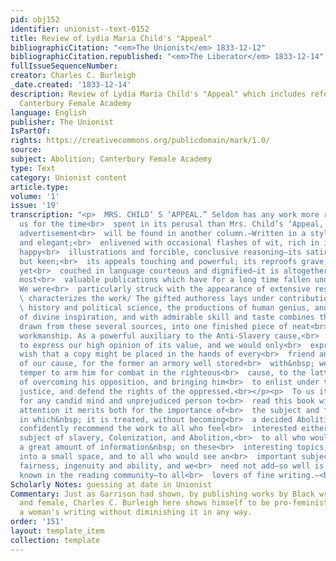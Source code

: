 ```yaml
---
pid: obj152
identifier: unionist--text-0152
title: Review of Lydia Maria Child's "Appeal"
bibliographicCitation: "<em>The Unionist</em> 1833-12-12"
bibliographicCitation.republished: "<em>The Liberator</em> 1833-12-14"
fullIssueSequenceNumber: 
creator: Charles C. Burleigh
_date.created: '1833-12-14'
description: Review of Lydia Maria Child's "Appeal" which includes references to the
  Canterbury Female Academy
language: English
publisher: The Unionist
IsPartOf: 
rights: https://creativecommons.org/publicdomain/mark/1.0/
source: 
subject: Abolition; Canterbury Female Academy
type: Text
category: Unionist content
article.type: 
volume: '1'
issue: '19'
transcription: "<p>  MRS. CHILD’ S ‘APPEAL.” Seldom has any work more richly repaid
  us for the time<br>  spent in its perusal than Mrs. Child’s ‘Appeal,’ of which an
  advertisement<br>  will be found in another column.—Written in a style, easy, simple
  and elegant;<br>  enlivened with occasional flashes of wit, rich in important facts,
  happy<br>  illustrations and forcible, conclusive reasoning—its satire delicate
  but keen;<br>  its appeals touching and powerful; its reproofs grave, just and severe,
  yet<br>  couched in language courteous and dignified—it is altogether one of the
  most<br>  valuable publications which have for a long time fallen under our eye.
  We were<br>  particularly struck with the appearance of extensive research which<br>
  \ characterizes the work/ The gifted authoress lays under contribution; law,<br>
  \ history and political science, the productions of human genius, and the<br>  records
  of divine inspiration, and with admirable skill and taste combines the<br>  materials
  drawn from these several sources, into one finished piece of neat<br>  &amp; polished
  workmanship. As a powerful auxiliary to the Anti-Slavery cause,<br>  we feel unable
  to express our high opinion of its value, and we would only<br>  express our ardent
  wish that a copy might be placed in the hands of every<br>  friend and every enemy
  of our cause, for the former an armory well stored<br>  with&nbsp; weapons of approved
  temper to arm him for combat in the righteous<br>  cause, to the latter the means
  of overcoming his opposition, and bringing him<br>  to enlist under the banner of
  justice, and defend the rights of the oppressed.<br></p><p>  To us it appears impossible
  for any candid mind and unprejudiced person to<br>  read this book with the&nbsp;
  attention it merits both for the importance of<br>  the subject and for the manner
  in which&nbsp; it is treated, without becoming<br>  a decided Abolitionist. We can
  confidently recommend the work to all who feel<br>  interested either way on the
  subject of slavery, Colonization, and Abolition,<br>  to all who would wish for
  a great amount of information&nbsp; on these<br>  interesting topics, compressed
  into a small space, and to all who would see an<br>  important subject handled with&nbsp;
  fairness, ingenuity and ability, and we<br>  need not add—so well is Mrs. Child
  known in the reading community—to all<br>  lovers of fine writing.—<br>  <em>Unionist</em></p>"
Scholarly Notes: guessing at date in Unionist
Commentary: Just as Garrison had shown, by publishing works by Black writers male
  and female, Charles C. Burleigh here shows himself to be pro-feminist in praising
  a woman's writing without diminishing it in any way.
order: '151'
layout: template_item
collection: template
---
```

